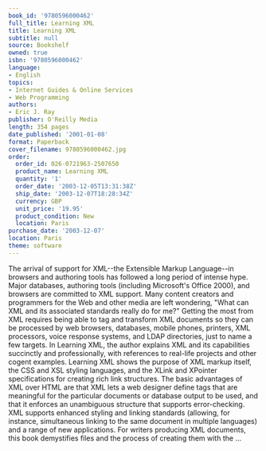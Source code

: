 ```yaml
---
book_id: '9780596000462'
full_title: Learning XML
title: Learning XML
subtitle: null
source: Bookshelf
owned: true
isbn: '9780596000462'
language:
- English
topics:
- Internet Guides & Online Services
- Web Programming
authors:
- Eric J. Ray
publisher: O'Reilly Media
length: 354 pages
date_published: '2001-01-08'
format: Paperback
cover_filename: 9780596000462.jpg
order:
  order_id: 026-0721963-2507650
  product_name: Learning XML
  quantity: '1'
  order_date: '2003-12-05T13:31:38Z'
  ship_date: '2003-12-07T18:28:34Z'
  currency: GBP
  unit_price: '19.95'
  product_condition: New
  location: Paris
purchase_date: '2003-12-07'
location: Paris
theme: software
---
```

The arrival of support for XML--the Extensible Markup Language--in browsers and authoring tools has followed a long period of intense hype. Major databases, authoring tools (including Microsoft's Office 2000), and browsers are committed to XML support. Many content creators and programmers for the Web and other media are left wondering, "What can XML and its associated standards really do for me?" Getting the most from XML requires being able to tag and transform XML documents so they can be processed by web browsers, databases, mobile phones, printers, XML processors, voice response systems, and LDAP directories, just to name a few targets.
In Learning XML, the author explains XML and its capabilities succinctly and professionally, with references to real-life projects and other cogent examples. Learning XML shows the purpose of XML markup itself, the CSS and XSL styling languages, and the XLink and XPointer specifications for creating rich link structures.
The basic advantages of XML over HTML are that XML lets a web designer define tags that are meaningful for the particular documents or database output to be used, and that it enforces an unambiguous structure that supports error-checking. XML supports enhanced styling and linking standards (allowing, for instance, simultaneous linking to the same document in multiple languages) and a range of new applications.
For writers producing XML documents, this book demystifies files and the process of creating them with the ...
